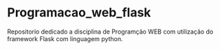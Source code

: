 # Programacao_web_flask
 Repositorio dedicado a disciplina de Programção WEB com utilização do framework Flask com linguagem python.
